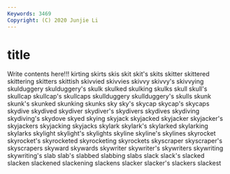 ```yaml
---
Keywords: 3469
Copyright: (C) 2020 Junjie Li
---
```


# title

Write contents here!!!
kirting 
skirts 
skis 
skit 
skit's
skits 
skitter 
skittered 
skittering 
skitters 
skittish 
skivvied 
skivvies 
skivvy 
skivvy's
skivvying 
skulduggery 
skulduggery's 
skulk 
skulked 
skulking 
skulks 
skull 
skull's 
skullcap
skullcap's 
skullcaps 
skullduggery 
skullduggery's 
skulls 
skunk 
skunk's 
skunked 
skunking 
skunks
sky 
sky's 
skycap 
skycap's 
skycaps 
skydive 
skydived 
skydiver 
skydiver's 
skydivers
skydives 
skydiving 
skydiving's 
skydove 
skyed 
skying 
skyjack 
skyjacked 
skyjacker 
skyjacker's
skyjackers 
skyjacking 
skyjacks 
skylark 
skylark's 
skylarked 
skylarking 
skylarks 
skylight 
skylight's
skylights 
skyline 
skyline's 
skylines 
skyrocket 
skyrocket's 
skyrocketed 
skyrocketing 
skyrockets 
skyscraper
skyscraper's 
skyscrapers 
skyward 
skywards 
skywriter 
skywriter's 
skywriters 
skywriting 
skywriting's 
slab
slab's 
slabbed 
slabbing 
slabs 
slack 
slack's 
slacked 
slacken 
slackened 
slackening
slackens 
slacker 
slacker's 
slackers 
slackest 
